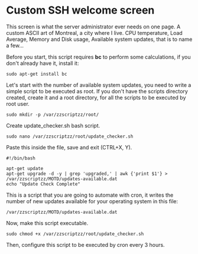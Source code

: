 # Custom SSH welcome screen
This screen is what the server administrator ever needs on one page.
A custom ASCII art of Montreal, a city where I live. 
CPU temperature, Load Average, Memory and Disk usage, Available system updates, that is to name a few...

Before you start, this script requires **bc** to perform some calculations, if you don't already have it, install it:

`sudo apt-get install bc`



Let's start with the number of available system updates, you need to write a simple script to be executed as root. 
If you don't have the scripts directory created, create it and a root directory, for all the scripts to be executed by root user.

`sudo mkdir -p /var/zzscriptzz/root/`

Create update_checker.sh bash script.

`sudo nano /var/zzscriptzz/root/update_checker.sh`

Paste this inside the file, save and exit (CTRL+X, Y).

```
#!/bin/bash

apt-get update
apt-get upgrade -d -y | grep 'upgraded,' | awk {'print $1'} > /var/zzscriptzz/MOTD/updates-available.dat
echo "Update Check Complete"
```

This is a script that you are going to automate with cron, it writes the number of new updates available for your operating system in this file:

```
/var/zzscriptzz/MOTD/updates-available.dat
```

Now, make this script executable.

`sudo chmod +x /var/zzscriptzz/root/update_checker.sh`


Then, configure this script to be executed by cron every 3 hours.

`sudo crontab -e`

add this line at the bottom, save and exit.
```
0 */3 * * * /var/zzscriptzz/root/update_checker.sh > /dev/null 2>&1
```

This will run the script automatically every 3 hours, so the available system updates will be checked and logged to be displayed on your welcome screen.

## The Message of the day itself
Create a directory to store the MOTD / Welcome Screen script itself. This script will be executed as a normal user, your user.

`sudo mkdir /var/zzscriptzz/MOTD`

Change the owner of the directory to your user, you are using to SSH into your machine.

`sudo chown -R [YOUR_USER]:[YOUR_USER] /var/zzscriptzz/MOTD`

Create the script

`nano /var/zzscriptzz/MOTD/MOTD.sh`

paste the contents of SCRRIPT/MOTD.sh of this repository.

Now, save, exit and make this script executable.

`chmod +x /var/zzscriptzz/MOTD/MOTD.sh`


## Applying the custom welcome message
Those commands easier to be executed as root user, so:
```
su

echo '' > /etc/motd

nano /etc/ssh/sshd_config
```

Change values of following the values displayed below.
```
PrintLastLog no
PrintMotd no
```
Now, let's restart SSH service: `/etc/init.d/ssh restart`

Now, edit this file: `nano /etc/pam.d/login`

And comment this line

```
#session optional pam_motd.so
```

Edit this file as well: `nano /etc/profile`

Add this at the end of the file: `/var/zzscriptzz/MOTD/MOTD.sh`

save CTRL+X Y.

Exit from root.

`exit`


Run the update checker for the first time

```
sudo /var/zzscriptzz/root/update_checker.sh
```

If you've done everything correctly, on every login via SSH, you should enjoy your custom, informative welcome screen.
